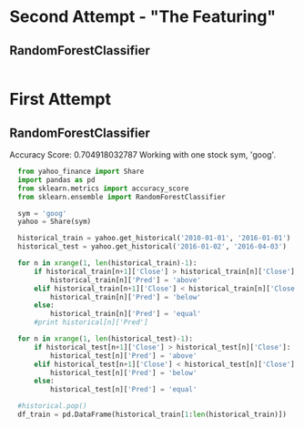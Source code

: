 # Second Attempt - "The Featuring"
## RandomForestClassifier



```python

```

# First Attempt
## RandomForestClassifier

Accuracy Score: 0.704918032787
Working with one stock sym, 'goog'.

```python
  from yahoo_finance import Share
  import pandas as pd
  from sklearn.metrics import accuracy_score
  from sklearn.ensemble import RandomForestClassifier

  sym = 'goog'
  yahoo = Share(sym)

  historical_train = yahoo.get_historical('2010-01-01', '2016-01-01')
  historical_test = yahoo.get_historical('2016-01-02', '2016-04-03')

  for n in xrange(1, len(historical_train)-1):
      if historical_train[n+1]['Close'] > historical_train[n]['Close']:
          historical_train[n]['Pred'] = 'above'
      elif historical_train[n+1]['Close'] < historical_train[n]['Close']:
          historical_train[n]['Pred'] = 'below'
      else:
          historical_train[n]['Pred'] = 'equal'
      #print historical[n]['Pred']

  for n in xrange(1, len(historical_test)-1):
      if historical_test[n+1]['Close'] > historical_test[n]['Close']:
          historical_test[n]['Pred'] = 'above'
      elif historical_test[n+1]['Close'] < historical_test[n]['Close']:
          historical_test[n]['Pred'] = 'below'
      else:
          historical_test[n]['Pred'] = 'equal'

  #historical.pop()
  df_train = pd.DataFrame(historical_train[1:len(historical_train)])
```
